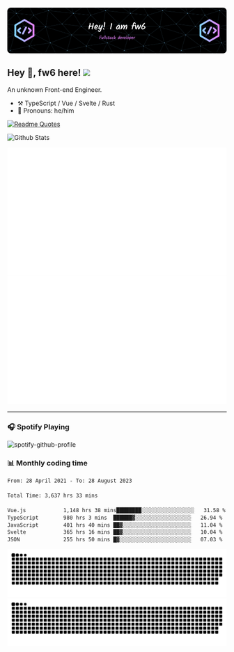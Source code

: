 ![Header](github-header-image.png)

## Hey 👋, fw6 here! <img src="https://github.githubassets.com/images/mona-whisper.gif" height="24" />


An unknown Front-end Engineer.

-   :hammer_and_pick: TypeScript / Vue / Svelte / Rust
-   :man: Pronouns: he/him


[![Readme Quotes](https://quotes-github-readme.vercel.app/api?type=horizontal&theme=algolia)](https://github.com/piyushsuthar/github-readme-quotes)



![Github Stats](https://github-readme-stats.vercel.app/api?username=fw6&bg_color=30,e96443,904e95&title_color=fff&text_color=fff)

![](https://raw.githubusercontent.com/fw6/github-stats-transparent/output/generated/overview.svg)
![](https://raw.githubusercontent.com/fw6/github-stats-transparent/output/generated/languages.svg)


---

### 🎧 Spotify Playing

<!-- ![spotify-github-profile](/img/default.svg) -->

![spotify-github-profile](https://spotify-github-profile.vercel.app/api/view.svg?uid=r6wn4hdvypv0lkzyrj0e0pjct&cover_image=true&theme=default&show_offline=true&background_color=9a10ad&interchange=true&bar_color_cover=true)



### :bar_chart: Monthly coding time 

<!--START_SECTION:waka-->

```txt
From: 28 April 2021 - To: 28 August 2023

Total Time: 3,637 hrs 33 mins

Vue.js            1,148 hrs 38 mins████████░░░░░░░░░░░░░░░░░   31.58 %
TypeScript        980 hrs 3 mins  ██████▓░░░░░░░░░░░░░░░░░░   26.94 %
JavaScript        401 hrs 40 mins ██▓░░░░░░░░░░░░░░░░░░░░░░   11.04 %
Svelte            365 hrs 16 mins ██▓░░░░░░░░░░░░░░░░░░░░░░   10.04 %
JSON              255 hrs 50 mins █▓░░░░░░░░░░░░░░░░░░░░░░░   07.03 %
```

<!--END_SECTION:waka-->




![github contribution grid snake animation](https://raw.githubusercontent.com/platane/platane/output/github-contribution-grid-snake-dark.svg#gh-dark-mode-only)![github contribution grid snake animation](https://raw.githubusercontent.com/platane/platane/output/github-contribution-grid-snake.svg#gh-light-mode-only)
